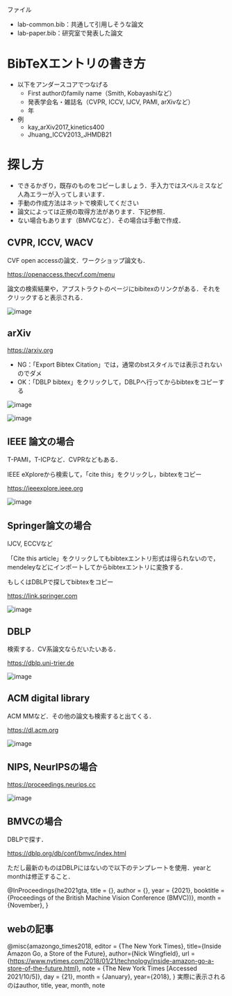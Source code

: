 

ファイル
- lab-common.bib：共通して引用しそうな論文
- lab-paper.bib：研究室で発表した論文


# BibTeXエントリの書き方

- 以下をアンダースコアでつなげる
  - First authorのfamily name（Smith, Kobayashiなど）
  - 発表学会名・雑誌名（CVPR, ICCV, IJCV, PAMI, arXivなど）
  - 年
- 例
  - kay_arXiv2017_kinetics400
  - Jhuang_ICCV2013_JHMDB21


# 探し方

- できるかぎり，既存のものをコピーしましょう．手入力ではスペルミスなど人為エラーが入ってしまいます．
- 手動の作成方法はネットで検索してください
- 論文によっては正規の取得方法があります．下記参照．
- ない場合もあります（BMVCなど）．その場合は手動で作成．

## CVPR, ICCV, WACV

CVF open accessの論文．ワークショップ論文も．

https://openaccess.thecvf.com/menu

論文の検索結果や，アブストラクトのページにbibitexのリンクがある．それをクリックすると表示される．


![image](https://user-images.githubusercontent.com/4309772/201276011-39cedb17-a52f-4d0c-94d3-2bb49a28cbe9.png)


## arXiv

https://arxiv.org

- NG：「Export Bibtex Citation」では，通常のbstスタイルでは表示されないのでダメ
- OK：「DBLP bibtex」をクリックして，DBLPへ行ってからbibtexをコピーする


![image](https://user-images.githubusercontent.com/4309772/201276120-72d1cd4b-be26-449c-a43e-9d66ed36278f.png)

![image](https://user-images.githubusercontent.com/4309772/201276130-0954f569-c764-4527-afa2-f6c0473c5c6c.png)


## IEEE 論文の場合

T-PAMI，T-ICPなど．CVPRなどもある．

IEEE eXploreから検索して，「cite this」をクリックし，bibtexをコピー

https://ieeexplore.ieee.org

![image](https://user-images.githubusercontent.com/4309772/201276173-1c8985de-774b-45bc-ad0b-cc9404fa8315.png)


## Springer論文の場合 

IJCV, ECCVなど

「Cite this article」をクリックしてもbibtexエントリ形式は得られないので，mendeleyなどにインポートしてからbibtexエントリに変換する．

もしくはDBLPで探してbibtexをコピー

https://link.springer.com


![image](https://user-images.githubusercontent.com/4309772/201276226-7dda91a2-1cee-453b-bc7c-4aaf47f9ec6e.png)


## DBLP

検索する．CV系論文ならだいたいある．

https://dblp.uni-trier.de


![image](https://user-images.githubusercontent.com/4309772/201276257-4663fbfb-f925-4220-9d74-569a76eeb330.png)


## ACM digital library

ACM MMなど．その他の論文も検索すると出てくる．

https://dl.acm.org

![image](https://user-images.githubusercontent.com/4309772/201276297-04ea6463-aed2-4c89-9787-9351e64599ed.png)



## NIPS, NeurIPSの場合

https://proceedings.neurips.cc

![image](https://user-images.githubusercontent.com/4309772/201276333-49c1829a-2734-47fd-b6aa-b7e61202cd7a.png)


## BMVCの場合

DBLPで探す．

https://dblp.org/db/conf/bmvc/index.html

ただし最新のものはDBLPにはないので以下のテンプレートを使用．yearとmonthは修正すること．

@InProceedings{he2021gta,
    title = {},
    author = {},
    year = {2021},
    booktitle = {Proceedings of the British Machine Vision Conference (BMVC))},
    month = {November},
}


## webの記事

@misc{amazongo_times2018,
editor = {The New York Times},
title={Inside Amazon Go, a Store of the Future},
author={Nick Wingfield},
url = {https://www.nytimes.com/2018/01/21/technology/inside-amazon-go-a-store-of-the-future.html},
note = {The New York Times [Accessed 2021/10/5]},
day = {21},
month = {January},
year={2018},
}
実際に表示されるのはauthor, title, year, month, note


